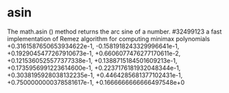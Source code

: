 # asin
The math.asin () method returns the arc sine of a number. 
#32499123
a fast implementation of Remez algorithm for computing minimax polynomials
 +0.3161587650653934622e-1,
 -0.1581918243329996641e-1,
 +0.1929045477267910673e-1,
 +0.6606077476277170611e-2,
 +0.1215360525577377338e-1,
 +0.1388715184501609213e-1,
 +0.1735956991223614600e-1,
 +0.2237176181932048344e-1,
 +0.3038195928038132235e-1,
 +0.4464285681377102431e-1,
 +0.7500000000378581617e-1,
 +0.1666666666666497548e+0
